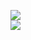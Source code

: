 [![](https://img.shields.io/badge/Made%20With-Github%20Spray-lightgrey.svg?style=for-the-badge&logo=github)](https://github.com/Annihil/github-spray#5636)  
[![](https://i.imgur.com/2DrTn0Z.gif)](https://github.com/Annihil/github-spray)